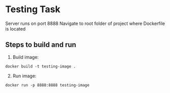 # Testing Task

Server runs on port 8888
Navigate to root folder of project where Dockerfile is located

## Steps to build and run

1. Build image: 
```
docker build -t testing-image .
```

2. Run image:
```
docker run -p 8888:8888 testing-image
```